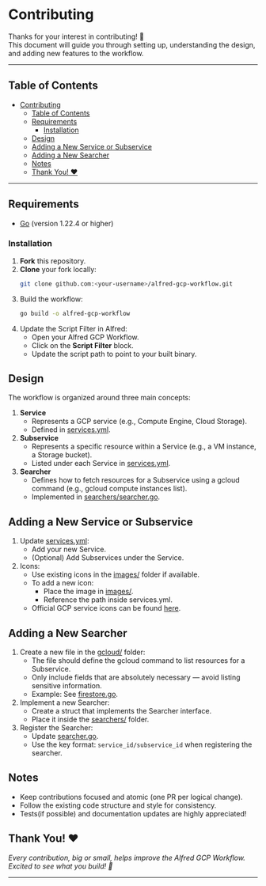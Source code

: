 # Contributing

Thanks for your interest in contributing! 🎉  
This document will guide you through setting up, understanding the design, and adding new features to the workflow.

---

## Table of Contents
- [Contributing](#contributing)
  - [Table of Contents](#table-of-contents)
  - [Requirements](#requirements)
    - [Installation](#installation)
  - [Design](#design)
  - [Adding a New Service or Subservice](#adding-a-new-service-or-subservice)
  - [Adding a New Searcher](#adding-a-new-searcher)
  - [Notes](#notes)
  - [Thank You! ♥️](#thank-you-️)

---

## Requirements

- [Go](https://golang.org/doc/install) (version 1.22.4 or higher)

### Installation

1. **Fork** this repository.
2. **Clone** your fork locally:
   ```bash
   git clone github.com:<your-username>/alfred-gcp-workflow.git
   ```
3. Build the workflow:
   ```bash
   go build -o alfred-gcp-workflow
   ```
4. Update the Script Filter in Alfred:
    - Open your Alfred GCP Workflow.
    - Click on the **Script Filter** block.
    - Update the script path to point to your built binary.

## Design

The workflow is organized around three main concepts:
1. **Service**
   - Represents a GCP service (e.g., Compute Engine, Cloud Storage).
   - Defined in [services.yml](services.yml).
2. **Subservice**
   - Represents a specific resource within a Service (e.g., a VM instance, a Storage bucket).
   - Listed under each Service in [services.yml](services.yml).
3. **Searcher**
   - Defines how to fetch resources for a Subservice using a gcloud command (e.g., gcloud compute instances list).
   - Implemented in [searchers/searcher.go](searchers/searcher.go).

## Adding a New Service or Subservice

1. Update [services.yml](services.yml):
   - Add your new Service.
   - (Optional) Add Subservices under the Service.
2. Icons:
   - Use existing icons in the [images/](images/) folder if available.
   - To add a new icon:
      - Place the image in [images/](images/).
      - Reference the path inside services.yml.
   - Official GCP service icons can be found [here](https://cloud.google.com/icons).

## Adding a New Searcher
1. Create a new file in the [gcloud/](gcloud/) folder:
   - The file should define the gcloud command to list resources for a Subservice.
   - Only include fields that are absolutely necessary — avoid listing sensitive information.
   - Example: See [firestore.go](gcloud/filestore.go).
2. Implement a new Searcher:
   - Create a struct that implements the Searcher interface.
   - Place it inside the [searchers/](searchers/) folder.
3. Register the Searcher:
   - Update [searcher.go](searchers/searcher.go).
   - Use the key format: `service_id/subservice_id` when registering the searcher.

## Notes

- Keep contributions focused and atomic (one PR per logical change).
- Follow the existing code structure and style for consistency.
- Tests(if possible) and documentation updates are highly appreciated!


## Thank You! ♥️

*Every contribution, big or small, helps improve the Alfred GCP Workflow. 
Excited to see what you build! 🚀*

---